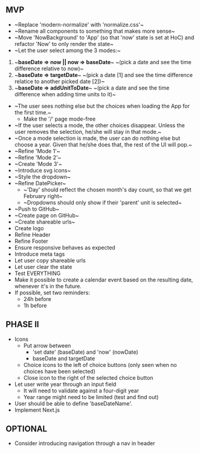 ## MVP

- ~Replace 'modern-normalize' with 'normalize.css'~
- ~Rename all components to something that makes more sense~
- ~Move 'NowBackground' to 'App' (so that 'now' state is set at HoC) and refactor 'Now' to only render the state~
- ~Let the user select among the 3 modes:~
 1. ~**baseDate => now || now => baseDate**~
    ~(pick a date and see the time difference relative to now)~
 2. ~**baseDate => targetDate**~
    ~(pick a date [1] and see the time difference relatice to another picked date [2])~
 3. ~**baseDate => addUnitToDate**~
    ~(pick a date and see the time difference when adding time units to it)~
 - ~The user sees nothing else but the choices when loading the App for the first time.~
   - Make the '/' page mode-free
 - ~If the user selects a mode, the other choices disappear. Unless the user removes the selection, he/she will stay in that mode.~
 - ~Once a mode selection is made, the user can do nothing else but choose a year. Given that he/she does that, the rest of the UI will pop.~
- ~Refine 'Mode 1'~
- ~Refine 'Mode 2'~
- ~Create 'Mode 3'~
- ~Introduce svg icons~
- ~Style the dropdown~
- ~Refine DatePicker~
  - ~'Day' should reflect the chosen month's day count, so that we get February right~
  - ~Dropdowns should only show if their 'parent' unit is selected~
- ~Push to GitHub~
- ~Create page on GitHub~
- ~Create shareable urls~
- Create logo
- Refine Header
- Refine Footer
- Ensure responsive behaves as expected
- Introduce meta tags
- Let user copy shareable urls
- Let user clear the state
- Test EVERYTHING
- Make it possible to create a calendar event based on the resulting date, whenever it's in the future.
 - If possible, set two reminders:
   - 24h before
   -  1h before

## PHASE II

- Icons
  - Put arrow between
    - 'set date' (baseDate) and 'now' (nowDate)
    - baseDate and targetDate
  - Choice icons to the left of choice buttons (only seen when no choices have been selected)
  - Close icon to the right of the selected choice button
- Let user write year through an input field
  - It will need to validate against a four-digit year
  - Year range might need to be limited (test and find out)
- User should be able to define 'baseDateName'.
- Implement Next.js

## OPTIONAL

- Consider introducing navigation through a nav in header
